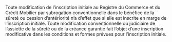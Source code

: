 Toute modification de l’inscription initiale au Registre du Commerce et du Crédit
Mobilier par subrogation conventionnelle dans le bénéfice de la sûreté ou cession d’antériorité
n’a d’effet que si elle est inscrite en marge de l’inscription initiale.
Toute modification conventionnelle ou judiciaire de l’assiette de la sûreté ou
de la créance garantie fait l’objet d’une inscription modificative dans les
conditions et formes prévues pour l’inscription initiale.